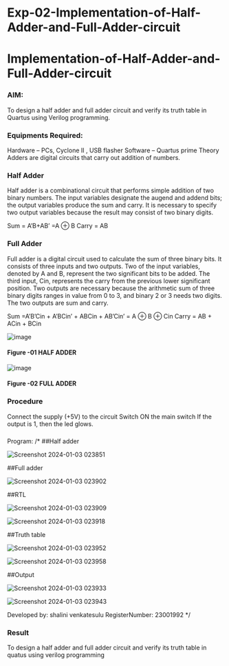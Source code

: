 # Exp-02-Implementation-of-Half-Adder-and-Full-Adder-circuit

# Implementation-of-Half-Adder-and-Full-Adder-circuit
### AIM:
To design a half adder and full adder circuit and verify its truth table in Quartus using Verilog programming.

### Equipments Required:
Hardware – PCs, Cyclone II , USB flasher
Software – Quartus prime
Theory
Adders are digital circuits that carry out addition of numbers.

### Half Adder
Half adder is a combinational circuit that performs simple addition of two binary numbers. The input variables designate the augend and addend bits; the output variables produce the sum and carry. It is necessary to specify two output variables because the result may consist of two binary digits.

Sum = A’B+AB’ =A ⊕ B Carry = AB

### Full Adder
Full adder is a digital circuit used to calculate the sum of three binary bits. It consists of three inputs and two outputs. Two of the input variables, denoted by A and B, represent the two significant bits to be added. The third input, Cin, represents the carry from the previous lower significant position. Two outputs are necessary because the arithmetic sum of three binary digits ranges in value from 0 to 3, and binary 2 or 3 needs two digits. The two outputs are sum and carry.

Sum =A’B’Cin + A’BCin’ + ABCin + AB’Cin’ = A ⊕ B ⊕ Cin Carry = AB + ACin + BCin

 ![image](https://user-images.githubusercontent.com/36288975/163552156-a13e5a56-c638-4110-97d9-8896907c8d25.png)

#### Figure -01 HALF ADDER 


![image](https://user-images.githubusercontent.com/36288975/163552057-b3547877-6d07-45b4-b7e0-bcfebfad9e1d.png)

#### Figure -02 FULL ADDER 

### Procedure

Connect the supply (+5V) to the circuit
Switch ON the main switch
If the output is 1, then the led glows.
### 
Program:
/*
##Half adder

![Screenshot 2024-01-03 023851](https://github.com/shalini170/Exp-02-Implementation-of-Half-Adder-and-Full-Adder-circuit/assets/151901983/5b122abe-a919-43f5-bcc0-28a71ee0d0da)

##Full adder

![Screenshot 2024-01-03 023902](https://github.com/shalini170/Exp-02-Implementation-of-Half-Adder-and-Full-Adder-circuit/assets/151901983/0120b2db-9bd3-42fb-b947-5a0effb7b374)

##RTL

![Screenshot 2024-01-03 023909](https://github.com/shalini170/Exp-02-Implementation-of-Half-Adder-and-Full-Adder-circuit/assets/151901983/e0edd927-8185-4d54-b2b9-e8e0ba2d9012)

![Screenshot 2024-01-03 023918](https://github.com/shalini170/Exp-02-Implementation-of-Half-Adder-and-Full-Adder-circuit/assets/151901983/f72dd9a6-1d57-4ee6-8f2e-55c822b8e187)

##Truth table

![Screenshot 2024-01-03 023952](https://github.com/shalini170/Exp-02-Implementation-of-Half-Adder-and-Full-Adder-circuit/assets/151901983/c47eb109-5786-4f22-8f67-78f61da6f149)


![Screenshot 2024-01-03 023958](https://github.com/shalini170/Exp-02-Implementation-of-Half-Adder-and-Full-Adder-circuit/assets/151901983/4b71af25-9418-4730-b870-f911f9a80a29)

##Output

![Screenshot 2024-01-03 023933](https://github.com/shalini170/Exp-02-Implementation-of-Half-Adder-and-Full-Adder-circuit/assets/151901983/661290dc-ca67-44de-8531-d20647a9b7c9)

![Screenshot 2024-01-03 023943](https://github.com/shalini170/Exp-02-Implementation-of-Half-Adder-and-Full-Adder-circuit/assets/151901983/8d68b14e-2f50-49ac-a58b-7c5e723b05df)








Developed by: shalini venkatesulu
RegisterNumber:  23001992
*/





### Result 
To design a half adder and full adder circuit and verify its truth table in quatus using verilog programming
